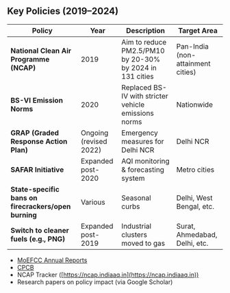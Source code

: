 ## Key Policies (2019–2024)

| Policy                                               | Year                   | Description                                              | Target Area                       |
| ---------------------------------------------------- | ---------------------- | -------------------------------------------------------- | --------------------------------- |
| **National Clean Air Programme (NCAP)**              | 2019                   | Aim to reduce PM2.5/PM10 by 20-30% by 2024 in 131 cities | Pan-India (non-attainment cities) |
| **BS-VI Emission Norms**                             | 2020                   | Replaced BS-IV with stricter vehicle emissions norms     | Nationwide                        |
| **GRAP (Graded Response Action Plan)**               | Ongoing (revised 2022) | Emergency measures for Delhi NCR                         | Delhi NCR                         |
| **SAFAR Initiative**                                 | Expanded post-2020     | AQI monitoring & forecasting system                      | Metro cities                      |
| **State-specific bans on firecrackers/open burning** | Various                | Seasonal curbs                                           | Delhi, West Bengal, etc.          |
| **Switch to cleaner fuels (e.g., PNG)**              | Expanded post-2019     | Industrial clusters moved to gas                         | Surat, Ahmedabad, Delhi, etc.     |


* [MoEFCC Annual Reports](http://moef.gov.in)
* [CPCB](https://cpcb.nic.in/)
* NCAP Tracker ([https://ncap.indiaaq.in](https://ncap.indiaaq.in))
* Research papers on policy impact (via Google Scholar)


